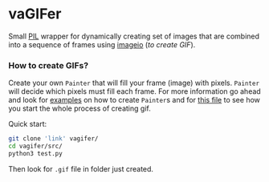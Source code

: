 # vaGIFer
Small [PIL](https://github.com/python-pillow/Pillow) wrapper for dynamically creating set of images that are combined into a sequence of frames using [imageio](http://imageio.github.io/) (*to create GIF*).

### How to create GIFs?
Create your own `Painter` that will fill your frame (image) with pixels. `Painter` will decide which pixels must fill each frame. For more information go ahead and look for [examples](src/examples.py) on how to create `Painter`s and for [this file](src/test.py) to see how you start the whole process of creating gif.

Quick start:
```bash
git clone 'link' vagifer/
cd vagifer/src/
python3 test.py
```
Then look for `.gif` file in folder just created.

